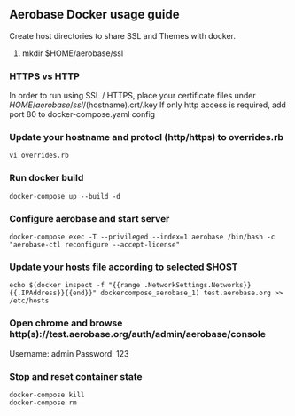 ## Aerobase Docker usage guide
Create host directories to share SSL and Themes with docker.
1. mkdir $HOME/aerobase/ssl

### HTTPS vs HTTP
In order to run using SSL / HTTPS, place your certificate files under $HOME/aerobase/ssl/$(hostname).crt/.key
If only http access is required, add port 80 to docker-compose.yaml config

### Update your hostname and protocl (http/https) to overrides.rb
```
vi overrides.rb
```
### Run docker build
```
docker-compose up --build -d
```
### Configure aerobase and start server
```
docker-compose exec -T --privileged --index=1 aerobase /bin/bash -c "aerobase-ctl reconfigure --accept-license"
```
### Update your hosts file according to selected $HOST
```
echo $(docker inspect -f "{{range .NetworkSettings.Networks}}{{.IPAddress}}{{end}}" dockercompose_aerobase_1) test.aerobase.org >> /etc/hosts
```
### Open chrome and browse http(s)://test.aerobase.org/auth/admin/aerobase/console
Username: admin
Password: 123

### Stop and reset container state
```
docker-compose kill
docker-compose rm
```
